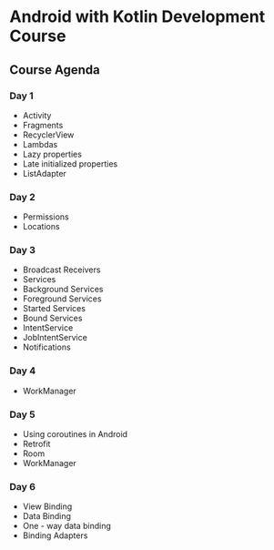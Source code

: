 # Android with Kotlin Development Course

## Course Agenda

### Day 1
- Activity
- Fragments
- RecyclerView
- Lambdas
- Lazy properties
- Late initialized properties
- ListAdapter

### Day 2
- Permissions
- Locations

### Day 3
- Broadcast Receivers
- Services
- Background Services
- Foreground Services
- Started Services
- Bound Services
- IntentService
- JobIntentService
- Notifications

### Day 4
- WorkManager

### Day 5
- Using coroutines in Android
- Retrofit
- Room
- WorkManager

### Day 6
- View Binding
- Data Binding
- One - way data binding
- Binding Adapters